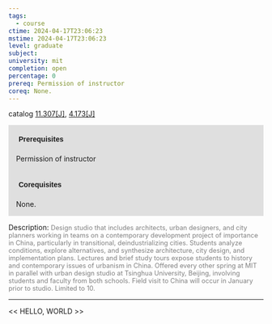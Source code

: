 ```yaml
---
tags:
  - course
ctime: 2024-04-17T23:06:23
mstime: 2024-04-17T23:06:23
level: graduate
subject: 
university: mit
completion: open
percentage: 0
prereq: Permission of instructor
coreq: None.
---
```


catalog [11.307[J]](http://student.mit.edu/catalog/m11c.html#11.307), [4.173[J]](http://student.mit.edu/catalog/m4a.html#4.173)

<span style="display: block; padding: 15px; background-color: rgb(100, 100, 100, 0.2);"><font id="m_prereq525_0" style="display: block; font-family: Arial, sans-serif; font-weight: bold; padding: 5px">Prerequisites</font><br><span id="prereq525_0">Permission of instructor</span></span>
<span style="display: block; padding: 15px; background-color: rgb(100, 100, 100, 0.2);"><font id="m_coreq525_0" style="display: block; font-family: Arial, sans-serif; font-weight: bold; padding: 5px">Corequisites</font><br><span id="coreq525_0">None.</span></span>

<font style="">Description:</font>
<font style="color: grey; font-size: 0.8rem;">Design studio that includes architects, urban designers, and city planners working in teams on a contemporary development project of importance in China, particularly in transitional, deindustrializing cities. Students analyze conditions, explore alternatives, and synthesize architecture, city design, and implementation plans. Lectures and brief study tours expose students to history and contemporary issues of urbanism in China. Offered every other spring at MIT in parallel with urban design studio at Tsinghua University, Beijing, involving students and faculty from both schools. Field visit to China will occur in January prior to studio. Limited to 10.</font>



---

<< HELLO, WORLD >>
